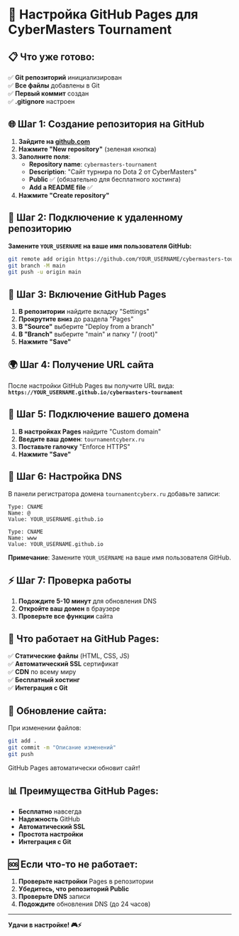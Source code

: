 # 🚀 Настройка GitHub Pages для CyberMasters Tournament

## 📋 Что уже готово:

✅ **Git репозиторий** инициализирован  
✅ **Все файлы** добавлены в Git  
✅ **Первый коммит** создан  
✅ **.gitignore** настроен  

## 🌐 Шаг 1: Создание репозитория на GitHub

1. **Зайдите на [github.com](https://github.com)**
2. **Нажмите "New repository"** (зеленая кнопка)
3. **Заполните поля**:
   - **Repository name**: `cybermasters-tournament`
   - **Description**: "Сайт турнира по Dota 2 от CyberMasters"
   - **Public** ✅ (обязательно для бесплатного хостинга)
   - **Add a README file** ✅
4. **Нажмите "Create repository"**

## 🔗 Шаг 2: Подключение к удаленному репозиторию

**Замените `YOUR_USERNAME` на ваше имя пользователя GitHub:**

```bash
git remote add origin https://github.com/YOUR_USERNAME/cybermasters-tournament.git
git branch -M main
git push -u origin main
```

## 📱 Шаг 3: Включение GitHub Pages

1. **В репозитории** найдите вкладку "Settings"
2. **Прокрутите вниз** до раздела "Pages"
3. **В "Source"** выберите "Deploy from a branch"
4. **В "Branch"** выберите "main" и папку "/ (root)"
5. **Нажмите "Save"**

## 🌍 Шаг 4: Получение URL сайта

После настройки GitHub Pages вы получите URL вида:
**`https://YOUR_USERNAME.github.io/cybermasters-tournament`**

## 🔧 Шаг 5: Подключение вашего домена

1. **В настройках Pages** найдите "Custom domain"
2. **Введите ваш домен**: `tournamentcyberx.ru`
3. **Поставьте галочку** "Enforce HTTPS"
4. **Нажмите "Save"**

## 📝 Шаг 6: Настройка DNS

В панели регистратора домена `tournamentcyberx.ru` добавьте записи:

```
Type: CNAME
Name: @
Value: YOUR_USERNAME.github.io

Type: CNAME
Name: www
Value: YOUR_USERNAME.github.io
```

**Примечание**: Замените `YOUR_USERNAME` на ваше имя пользователя GitHub.

## ⚡ Шаг 7: Проверка работы

1. **Подождите 5-10 минут** для обновления DNS
2. **Откройте ваш домен** в браузере
3. **Проверьте все функции** сайта

## 🎯 Что работает на GitHub Pages:

✅ **Статические файлы** (HTML, CSS, JS)  
✅ **Автоматический SSL** сертификат  
✅ **CDN** по всему миру  
✅ **Бесплатный хостинг**  
✅ **Интеграция с Git**  

## 🔄 Обновление сайта:

При изменении файлов:
```bash
git add .
git commit -m "Описание изменений"
git push
```

GitHub Pages автоматически обновит сайт!

## 📊 Преимущества GitHub Pages:

- **Бесплатно** навсегда
- **Надежность** GitHub
- **Автоматический SSL**
- **Простота настройки**
- **Интеграция с Git**

## 🆘 Если что-то не работает:

1. **Проверьте настройки** Pages в репозитории
2. **Убедитесь, что репозиторий Public**
3. **Проверьте DNS** записи
4. **Подождите** обновления DNS (до 24 часов)

---

**Удачи в настройке! 🎮⚡**
